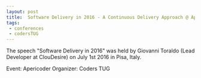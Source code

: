 ```yaml
---
layout: post
title:  Software Delivery in 2016 - A Continuous Delivery Approach @ Apericoder CodersTUG
tags:
 - conferences
 - codersTUG
---
```


The speech "Software Delivery in 2016" was held by Giovanni Toraldo (Lead Developer at ClouDesire) on July 1st 2016 in Pisa, Italy.

Event: Apericoder
Organizer: Coders TUG

<script async class="speakerdeck-embed" data-id="e6e79c44f56b4503be8b0c3b32996614" data-ratio="1.33333333333333" src="//speakerdeck.com/assets/embed.js"></script>
